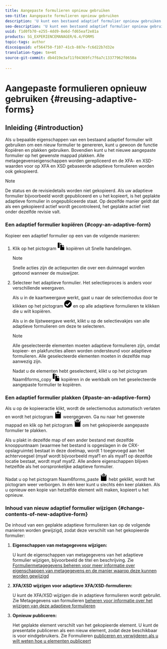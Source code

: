 ```yaml
---
title: Aangepaste formulieren opnieuw gebruiken
seo-title: Aangepaste formulieren opnieuw gebruiken
description: 'U kunt een bestaand adaptief formulier opnieuw gebruiken om nieuwe adaptieve formulieren te maken. '
seo-description: 'U kunt een bestaand adaptief formulier opnieuw gebruiken om nieuwe adaptieve formulieren te maken. '
uuid: f1d0fb70-e255-4dd9-8e6d-fd65eaf2e81a
products: SG_EXPERIENCEMANAGER/6.4/FORMS
topic-tags: author
discoiquuid: ef564750-f107-41cb-887e-fc6d22b7d32e
translation-type: tm+mt
source-git-commit: db4d19e3af11f04369fc7f6a7c13377962f0650a

---
```



# Aangepaste formulieren opnieuw gebruiken {#reusing-adaptive-forms}

## Inleiding {#introduction}

Als u bepaalde eigenschappen van een bestaand adaptief formulier wilt gebruiken om een nieuw formulier te genereren, kunt u gewoon de functie Kopiëren en plakken gebruiken. Bovendien kunt u het nieuwe aangepaste formulier op het gewenste mappad plakken. Alle metagegevenseigenschappen worden gerepliceerd en de XFA- en XSD-waarden voor op XFA en XSD gebaseerde adaptieve formulieren worden ook gekopieerd.

>[!NOTE]
>
>De status en de revisiedetails worden niet gekopieerd. Als uw adaptieve formulier bijvoorbeeld wordt gepubliceerd en u het kopieert, is het geplakte adaptieve formulier in ongepubliceerde staat. Op dezelfde manier geldt dat als een gekopieerd actief wordt gecontroleerd, het geplakte actief niet onder dezelfde revisie valt.

### Een adaptief formulier kopiëren {#copy-an-adaptive-form}

Kopieer een adaptief formulier op een van de volgende manieren:

1. Klik op het pictogram ![Naam6forms_copy](assets/aem6forms_copy.png) kopiëren uit Snelle handelingen.

   >[!NOTE]
   >
   >Snelle acties zijn de actiepunten die over een duimnagel worden getoond wanneer de muiswijzer.

1. Selecteer het adaptieve formulier. Het selectieproces is anders voor verschillende weergaven.

   Als u in de kaartweergave werkt, gaat u naar de selectiemodus door te klikken op het pictogram ![ame6forms_check-circle](assets/aem6forms_check-circle.png) en op alle adaptieve formulieren te klikken die u wilt kopiëren.

   Als u in de lijstweergave werkt, klikt u op de selectievakjes van alle adaptieve formulieren om deze te selecteren.

   >[!NOTE]
   >
   >Alle geselecteerde elementen moeten adaptieve formulieren zijn, omdat kopieer- en plakfuncties alleen worden ondersteund voor adaptieve formulieren. Alle geselecteerde elementen moeten in dezelfde map aanwezig zijn.

   Nadat u de elementen hebt geselecteerd, klikt u op het pictogram Naam6forms_copy ![](assets/aem6forms_copy.png) kopiëren in de werkbalk om het geselecteerde aangepaste formulier te kopiëren.

### Een adaptief formulier plakken {#paste-an-adaptive-form}

Als u op de kopieeractie klikt, wordt de selectiemodus automatisch verlaten en wordt het pictogram ![Aem6forms_paste](assets/aem6forms_paste.png) weergegeven. Ga nu naar het gewenste mappad en klik op het pictogram ![Aem6forms_paste](assets/aem6forms_paste.png) om het gekopieerde aangepaste formulier te plakken.

Als u plakt in dezelfde map of een ander bestand met dezelfde knooppuntnaam (waarmee het bestand is opgeslagen in de CRX-opslagruimte) bestaat in deze doelmap, wordt 1 toegevoegd aan het achtervoegsel (myaf wordt bijvoorbeeld myaf1 en als myaf1 op dezelfde locatie bestaat, wordt myaf myaf2. Alle andere eigenschappen blijven hetzelfde als het oorspronkelijke adaptieve formulier.

Nadat u op het pictogram Naam6forms_paste ![](assets/aem6forms_paste.png) hebt geklikt, wordt het pictogram weer verborgen. In één keer kunt u slechts één keer plakken. Als u opnieuw een kopie van hetzelfde element wilt maken, kopieert u het opnieuw.

### Inhoud van nieuw adaptief formulier wijzigen {#change-contents-of-new-adaptive-form}

De inhoud van een geplakte adaptieve formulieren kan op de volgende manieren worden gewijzigd, zodat deze verschilt van het gekopieerde formulier:

1. **Eigenschappen van metagegevens wijzigen:**

   U kunt de eigenschappen van metagegevens van het adaptieve formulier wijzigen, bijvoorbeeld de titel en beschrijving. Zie [Formuliermetagegevens beheren voor meer informatie over eigenschappen van metagegevens en de manier waarop deze kunnen worden gewijzigd](/help/forms/using/manage-form-metadata.md)

1. **XFA/XSD wijzigen voor adaptieve XFA/XSD-formulieren:**

   U kunt de XFA/XSD wijzigen die in adaptieve formulieren wordt gebruikt. Zie Metagegevens van formulieren [beheren voor informatie over het wijzigen van deze adaptieve formulieren](/help/forms/using/manage-form-metadata.md)

1. **Opnieuw publiceren:**

   Het geplakte element verschilt van het gekopieerde element. U kunt de presentatie publiceren als een nieuw element, zodat deze beschikbaar is voor eindgebruikers. Zie Formulieren [publiceren en verwijderen als u wilt weten hoe u elementen publiceert](/help/forms/using/publishing-unpublishing-forms.md)

